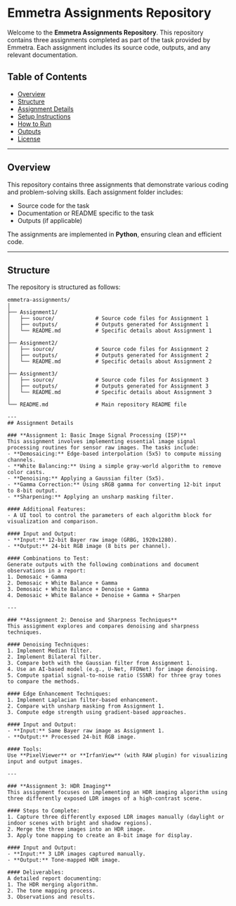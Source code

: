 # Emmetra Assignments Repository

Welcome to the **Emmetra Assignments Repository**. This repository contains three assignments completed as part of the task provided by Emmetra. Each assignment includes its source code, outputs, and any relevant documentation.

## Table of Contents

- [Overview](#overview)  
- [Structure](#structure)  
- [Assignment Details](#assignment-details)  
- [Setup Instructions](#setup-instructions)  
- [How to Run](#how-to-run)  
- [Outputs](#outputs)  
- [License](#license)  

---

## Overview

This repository contains three assignments that demonstrate various coding and problem-solving skills. Each assignment folder includes:

- Source code for the task  
- Documentation or README specific to the task  
- Outputs (if applicable)  

The assignments are implemented in **Python**, ensuring clean and efficient code.

---

## Structure

The repository is structured as follows:

```plaintext
emmetra-assignments/
│
├── Assignment1/
│   ├── source/             # Source code files for Assignment 1
│   ├── outputs/            # Outputs generated for Assignment 1
│   └── README.md           # Specific details about Assignment 1
│
├── Assignment2/
│   ├── source/             # Source code files for Assignment 2
│   ├── outputs/            # Outputs generated for Assignment 2
│   └── README.md           # Specific details about Assignment 2
│
├── Assignment3/
│   ├── source/             # Source code files for Assignment 3
│   ├── outputs/            # Outputs generated for Assignment 3
│   └── README.md           # Specific details about Assignment 3
│
└── README.md               # Main repository README file

---
## Assignment Details

### **Assignment 1: Basic Image Signal Processing (ISP)**  
This assignment involves implementing essential image signal processing routines for sensor raw images. The tasks include:  
- **Demosaicing:** Edge-based interpolation (5x5) to compute missing channels.  
- **White Balancing:** Using a simple gray-world algorithm to remove color casts.  
- **Denoising:** Applying a Gaussian filter (5x5).  
- **Gamma Correction:** Using sRGB gamma for converting 12-bit input to 8-bit output.  
- **Sharpening:** Applying an unsharp masking filter.  

#### Additional Features:  
- A UI tool to control the parameters of each algorithm block for visualization and comparison.  

#### Input and Output:  
- **Input:** 12-bit Bayer raw image (GRBG, 1920x1280).  
- **Output:** 24-bit RGB image (8 bits per channel).  

#### Combinations to Test:  
Generate outputs with the following combinations and document observations in a report:  
1. Demosaic + Gamma  
2. Demosaic + White Balance + Gamma  
3. Demosaic + White Balance + Denoise + Gamma  
4. Demosaic + White Balance + Denoise + Gamma + Sharpen  

---

### **Assignment 2: Denoise and Sharpness Techniques**  
This assignment explores and compares denoising and sharpness techniques.

#### Denoising Techniques:  
1. Implement Median filter.  
2. Implement Bilateral filter.  
3. Compare both with the Gaussian filter from Assignment 1.  
4. Use an AI-based model (e.g., U-Net, FFDNet) for image denoising.  
5. Compute spatial signal-to-noise ratio (SSNR) for three gray tones to compare the methods.  

#### Edge Enhancement Techniques:  
1. Implement Laplacian filter-based enhancement.  
2. Compare with unsharp masking from Assignment 1.  
3. Compute edge strength using gradient-based approaches.  

#### Input and Output:  
- **Input:** Same Bayer raw image as Assignment 1.  
- **Output:** Processed 24-bit RGB image.

#### Tools:  
Use **PixelViewer** or **IrfanView** (with RAW plugin) for visualizing input and output images.

---

### **Assignment 3: HDR Imaging**  
This assignment focuses on implementing an HDR imaging algorithm using three differently exposed LDR images of a high-contrast scene.

#### Steps to Complete:  
1. Capture three differently exposed LDR images manually (daylight or indoor scenes with bright and shadow regions).  
2. Merge the three images into an HDR image.  
3. Apply tone mapping to create an 8-bit image for display.  

#### Input and Output:  
- **Input:** 3 LDR images captured manually.  
- **Output:** Tone-mapped HDR image.

#### Deliverables:  
A detailed report documenting:  
1. The HDR merging algorithm.  
2. The tone mapping process.  
3. Observations and results.
